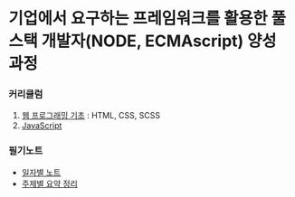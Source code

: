 # 기업에서 요구하는 프레임워크를 활용한 풀스택 개발자(NODE, ECMAscript) 양성 과정
### 커리큘럼
1. [웹 프로그래밍 기초](https://github.com/kshyun1223/lecture_fullstack/tree/master/the_basic_of_web_programming) : HTML, CSS, SCSS
2. [JavaScript](https://github.com/kshyun1223/lecture_fullstack/tree/master/the_javascript_web_programming)

### 필기노트
- [일자별 노트](https://github.com/kshyun1223/lecture_fullstack/tree/master/lecture_note-by_date)
- [주제별 요약 정리](https://github.com/kshyun1223/lecture_fullstack/tree/master/lecture_note-by_topic)
